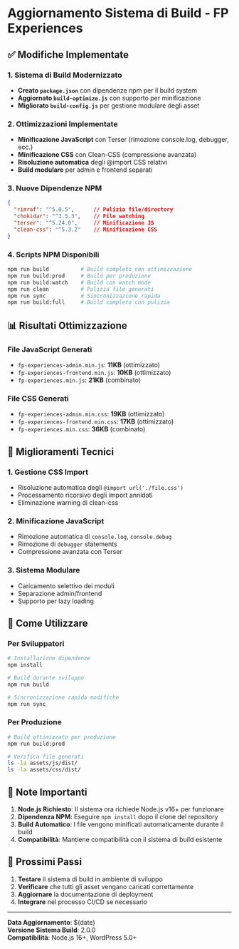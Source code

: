 # Aggiornamento Sistema di Build - FP Experiences

## ✅ Modifiche Implementate

### 1. Sistema di Build Modernizzato
- **Creato `package.json`** con dipendenze npm per il build system
- **Aggiornato `build-optimize.js`** con supporto per minificazione
- **Migliorato `build-config.js`** per gestione modulare degli asset

### 2. Ottimizzazioni Implementate
- **Minificazione JavaScript** con Terser (rimozione console.log, debugger, ecc.)
- **Minificazione CSS** con Clean-CSS (compressione avanzata)
- **Risoluzione automatica** degli @import CSS relativi
- **Build modulare** per admin e frontend separati

### 3. Nuove Dipendenze NPM
```json
{
  "rimraf": "^5.0.5",      // Pulizia file/directory
  "chokidar": "^3.5.3",    // File watching
  "terser": "^5.24.0",     // Minificazione JS
  "clean-css": "^5.3.2"    // Minificazione CSS
}
```

### 4. Scripts NPM Disponibili
```bash
npm run build          # Build completo con ottimizzazione
npm run build:prod     # Build per produzione
npm run build:watch    # Build con watch mode
npm run clean          # Pulizia file generati
npm run sync           # Sincronizzazione rapida
npm run build:full     # Build completo con pulizia
```

## 📊 Risultati Ottimizzazione

### File JavaScript Generati
- `fp-experiences-admin.min.js`: **11KB** (ottimizzato)
- `fp-experiences-frontend.min.js`: **10KB** (ottimizzato)
- `fp-experiences.min.js`: **21KB** (combinato)

### File CSS Generati
- `fp-experiences-admin.min.css`: **19KB** (ottimizzato)
- `fp-experiences-frontend.min.css`: **17KB** (ottimizzato)
- `fp-experiences.min.css`: **36KB** (combinato)

## 🔧 Miglioramenti Tecnici

### 1. Gestione CSS Import
- Risoluzione automatica degli `@import url('./file.css')`
- Processamento ricorsivo degli import annidati
- Eliminazione warning di clean-css

### 2. Minificazione JavaScript
- Rimozione automatica di `console.log`, `console.debug`
- Rimozione di `debugger` statements
- Compressione avanzata con Terser

### 3. Sistema Modulare
- Caricamento selettivo dei moduli
- Separazione admin/frontend
- Supporto per lazy loading

## 🚀 Come Utilizzare

### Per Sviluppatori
```bash
# Installazione dipendenze
npm install

# Build durante sviluppo
npm run build

# Sincronizzazione rapida modifiche
npm run sync
```

### Per Produzione
```bash
# Build ottimizzato per produzione
npm run build:prod

# Verifica file generati
ls -la assets/js/dist/
ls -la assets/css/dist/
```

## 📝 Note Importanti

1. **Node.js Richiesto**: Il sistema ora richiede Node.js v16+ per funzionare
2. **Dipendenza NPM**: Eseguire `npm install` dopo il clone del repository
3. **Build Automatico**: I file vengono minificati automaticamente durante il build
4. **Compatibilità**: Mantiene compatibilità con il sistema di build esistente

## 🔄 Prossimi Passi

1. **Testare** il sistema di build in ambiente di sviluppo
2. **Verificare** che tutti gli asset vengano caricati correttamente
3. **Aggiornare** la documentazione di deployment
4. **Integrare** nel processo CI/CD se necessario

---

**Data Aggiornamento**: $(date)  
**Versione Sistema Build**: 2.0.0  
**Compatibilità**: Node.js 16+, WordPress 5.0+
